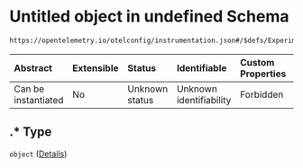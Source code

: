 # Untitled object in undefined Schema

```txt
https://opentelemetry.io/otelconfig/instrumentation.json#/$defs/ExperimentalLanguageSpecificInstrumentation/patternProperties/.*
```



| Abstract            | Extensible | Status         | Identifiable            | Custom Properties | Additional Properties | Access Restrictions | Defined In                                                                      |
| :------------------ | :--------- | :------------- | :---------------------- | :---------------- | :-------------------- | :------------------ | :------------------------------------------------------------------------------ |
| Can be instantiated | No         | Unknown status | Unknown identifiability | Forbidden         | Allowed               | none                | [instrumentation.json\*](../schema/instrumentation.json "open original schema") |

## .\* Type

`object` ([Details](instrumentation-defs-experimentallanguagespecificinstrumentation-patternproperties-.md))
